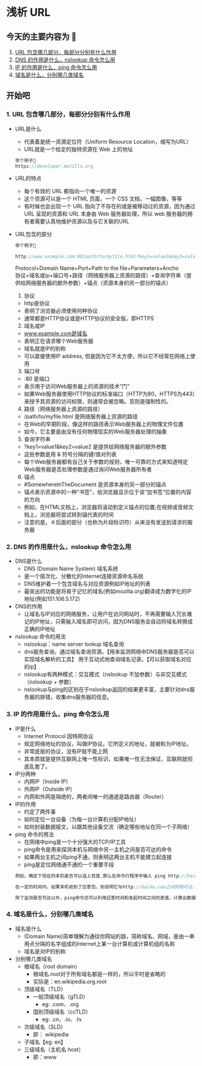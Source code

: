 # 浅析 URL

## 今天的主要内容为 🚀

1. [URL 包含哪几部分，每部分分别有什么作用](#jump1)
2. [DNS 的作用是什么，nslookup 命令怎么用](#jump2)
3. [IP 的作用是什么，ping 命令怎么用](#jump3)
4. [域名是什么，分别哪几类域名](#jump4)

## 开始吧

###  <span id="jump1">1. URL 包含哪几部分，每部分分别有什么作用 </span>
* URL是什么
  * 代表着是统一资源定位符（Uniform Resource Location，缩写为URL）
  * URL就是一个给定的独特资源在 Web 上的地址
  
   ```javascript
   举个例子🫠
   https://developer.mozilla.org
   ```
* URL的特点
  * 每个有效的 URL 都指向一个唯一的资源
  * 这个资源可以是一个 HTML 页面，一个 CSS 文档，一幅图像，等等
  * 有时候也会出现一个 URL 指向了不存在的或是被移动过的资源，因为通过 URL 呈现的资源和 URL 本身由 Web 服务器处理，所以 web 服务器的拥有者需要认真地维护资源以及与它关联的URL

* URL包含的部分
  ```javascript
  举个例子🫠
  
  http://www.example.com:80/path/to/myfile.html?key1=value1&key2=value2#SomewhereInTheDocument
  ```
  Protocol+Domain Name+Port+Path to the file+Parameters+Ancho  
  协议+域名或ip+端口号+路径（网络服务器上资源的路径）+查询字符串（提供给网络服务器的额外参数）+锚点（资源本身的另一部分的锚点）

  1.  协议
    * http是协议
    * 表明了浏览器必须使用何种协议
    * 通常都是HTTP协议或是HTTP协议的安全版，即HTTPS
  2. 域名或IP
    * www.example.com是域名
    * 表明正在请求哪个Web服务器
    * 域名就是IP的别称
    * 可以直接使用IP address, 但是因为它不太方便，所以它不经常在网络上使用
  3. 端口号
    * :80 是端口
    * 表示用于访问Web服务器上的资源的技术“门”
    * 如果Web服务器使用HTTP协议的标准端口（HTTP为80，HTTPS为443）来授予其资源的访问权限，则通常会被忽略。否则是强制性的。
  4. 路径（网络服务器上资源的路径）
    * /path/to/myfile.html 是网络服务器上资源的路径
    * 在Web的早期阶段，像这样的路径表示Web服务器上的物理文件位置
    * 如今，它主要是由没有任何物理现实的Web服务器处理的抽象
  5. 查询字符串
    * ?key1=value1&key2=value2 是提供给网络服务器的额外参数
    * 这些参数是用 & 符号分隔的键/值对列表
    * 每个Web服务器都有自己关于参数的规则，唯一可靠的方式来知道特定Web服务器是否处理参数是通过询问Web服务器所有者
  6. 锚点
    * #SomewhereInTheDocument 是资源本身的另一部分的锚点
    * 锚点表示资源中的一种“书签”，给浏览器显示位于该“加书签”位置的内容的方向
    * 例如，在HTML文档上，浏览器将滚动到定义锚点的位置;在视频或音频文档上，浏览器将尝试转到锚代表的时间
    * 注意的是，＃后面的部分（也称为片段标识符）从来没有发送到请求的服务器
###  <span id="jump2">2. DNS 的作用是什么，nslookup 命令怎么用</span>
* DNS是什么
  * DNS (Domain Name System) 域名系统
  * 是一个层次化、分散化的Internet连接资源命名系统
  * DNS维护着一个包含域名与对应资源例如IP地址的列表
  * 最突出的功能是将易于记忆的域名(例如mozilla.org)翻译成为数字化的IP地址(例如151.106.5.172)
* DNS的作用
  * 让域名与IP对应的网络服务，让用户在访问网站时，不再需要输入冗长难记的IP地址，只需输入域名即可访问，因为DNS服务会自动将域名转换成正确的IP地址
* nslookup 命令的用法
  * nslookup：name server lookup 域名查询
  * dns服务查询，通过域名查询资源。【用来监测网络中DNS服务器是否可以实现域名解析的工具】
用于互动式地查询域名记录。【可以获取域名对应的ip】
  * nslookup有两种模式：交互模式（nslookup 不加参数）与非交互模式（nslookup + 参数）
  * nslookup与ping的区别在于nslookup返回的结果更丰富，主要针对dns服务器的排错，收集dns服务器的信息。
###  <span id="jump3">3. IP 的作用是什么，ping 命令怎么用</span>
* IP是什么
  * Internet Protocol 因特网协议
  * 规定网络地址的协议，叫做IP协议。它所定义的地址，就被称为IP地址。
  * 非常底层的协议，没有IP就不能上网
  * 其本质就是提供互联网上唯一性标识，如果唯一性无法保证，互联网就彻底乱套了。
* IP分两种
  * 内网IP（Inside IP）
  * 外网IP（Outside IP）
  * 内网和外网是隔绝的，两者间唯一的通道是路由器（Router）
* IP的作用
  * 约定了两件事
  * 如何定位一台设备（为每一台计算机分配IP地址）
  * 如何封装数据报文，以跟其他设备交流（确定哪些地址在同一个子网络）
* ping 命令的用法
  * 在网络中ping是一个十分强大的TCP/IP工具
  * ping命令是用来探测本机与网络中另一主机之间是否可达的命令
  * 如果两台主机之间ping不通，则表明这两台主机不能建立起连接
  * ping是定位网络通不通的一个重要手段
  ```javascript
  例如，确定下现在的本机是否可以连上百度,那么在命令行程序中输入 ping http://baidu.com

  在一定的时间内，如果本机收到了应答包，则说明它与http://baidu.com之间网络可达，如果没有收到，则说明网络不可达

  除了监测是否可达以外，ping命令还可以利用应答时间和发起时间之间的差值，计算出数据包的延迟耗时
  ```
###  <span id="jump4">4. 域名是什么，分别哪几类域名</span>
* 域名是什么
  * (Domain Name)简单理解为通往你网站的路，简称域名、网域，是由一串用点分隔的名字组成的Internet上某一台计算机或计算机组的名称
  * 域名是对IP的别称
* 分别哪几类域名
  * 根域名（root domain）
    * 根域名.root对于所有域名都是一样的，所以平时是省略的
    * 实际是：en.wikipedia.org.root
  * 顶级域名（TLD）
    * 一般顶级域名（gTLD）
      * eg: .com、.org 
    * 国别顶级域名（ccTLD）
      * eg: .cn、.io、.tv
  * 次级域名（SLD）
    * 即： wikipedia
  * 子域名【eg: en】
  * 三级域名（主机名 host）
    * 即：www
